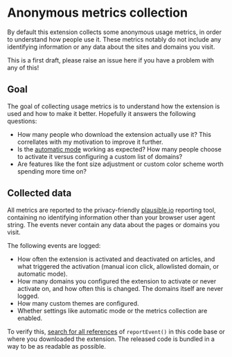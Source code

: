 # Anonymous metrics collection

By default this extension collects some anonymous usage metrics, in order to understand how people use it. These metrics notably do not include any identifying information or any data about the sites and domains you visit.

This is a first draft, please raise an issue here if you have a problem with any of this!

## Goal

The goal of collecting usage metrics is to understand how the extension is used and how to make it better. Hopefully it answers the following questions:

-   How many people who download the extension actually use it? This correllates with my motivation to improve it further.
-   Is the [automatic mode](https://github.com/lindylearn/unclutter/blob/main/docs/article-detection.md) working as expected? How many people choose to activate it versus configuring a custom list of domains?
-   Are features like the font size adjustment or custom color scheme worth spending more time on?

## Collected data

All metrics are reported to the privacy-friendly [plausible.io](https://plausible.io/) reporting tool, containing no identifying information other than your browser user agent string. The events never contain any data about the pages or domains you visit.

The following events are logged:

-   How often the extension is activated and deactivated on articles, and what triggered the activation (manual icon click, allowlisted domain, or automatic mode).
-   How many domains you configured the extension to activate or never activate on, and how often this is changed. The domains itself are never logged.
-   How many custom themes are configured.
-   Whether settings like automatic mode or the metrics collection are enabled.

To verify this, [search for all references](https://github.com/lindylearn/unclutter/search?q=reportEvent) of `reportEvent()` in this code base or where you downloaded the extension. The released code is bundled in a way to be as readable as possible.
